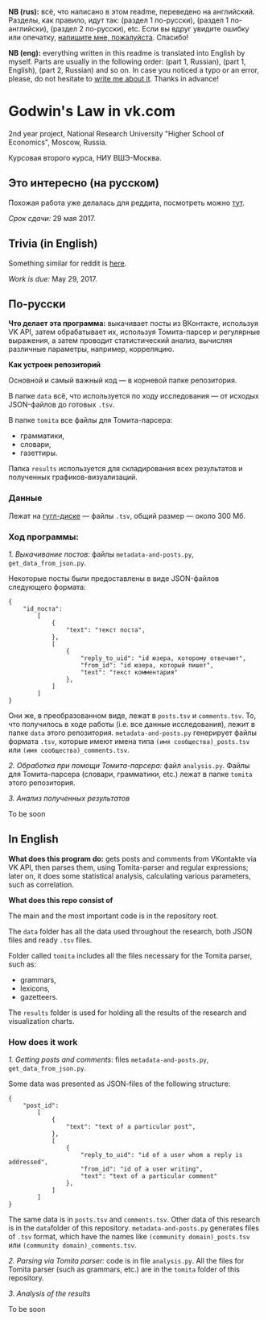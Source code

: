 **NB (rus):** всё, что написано в этом readme, переведено на английский. Разделы, как правило, идут так: (раздел 1 по-русски), (раздел 1 по-английски), (раздел 2 по-русски), etc. Если вы вдруг увидите ошибку или опечатку, [напишите мне, пожалуйста](mailto:daria.maximova.m@gmail.com). Спасибо!

**NB (eng):** everything written in this readme is translated into English by myself. Parts are usually in the following order: (part 1, Russian), (part 1, English), (part 2, Russian) and so on. In case you noticed a typo or an error, please, do not hesitate to [write me about it](mailto:daria.maximova.m@gmail.com). Thanks in advance!

# Godwin's Law in vk.com
2nd year project, National Research University "Higher School of Economics", Moscow, Russia.

Курсовая второго курса, НИУ ВШЭ-Москва.

## Это интересно (на русском)
Похожая работа уже делалась для реддита, посмотреть можно [тут](http://www.zmescience.com/science/news-science/reddit-godwin-law/).

*Срок сдачи:* 29 мая 2017.

## Trivia (in English)
Something similar for reddit is [here](http://www.zmescience.com/science/news-science/reddit-godwin-law/).

*Work is due:* May 29, 2017.

## По-русски
**Что делает эта программа:** выкачивает посты из ВКонтакте, используя VK API, затем обрабатывает их, используя Томита-парсер и регулярные выражения, а затем проводит статистический анализ, вычисляя различные параметры, например, корреляцию.

**Как устроен репозиторий**

Основной и самый важный код — в корневой папке репозитория.

В папке ```data``` всё, что используется по ходу исследования — от исходых JSON-файлов до готовых ```.tsv```.

В папке ```tomita``` все файлы для Томита-парсера:
* грамматики,
* словари,
* газеттиры.

Папка ```results``` используется для складирования всех результатов и полученных графиков-визуализаций.
### Данные
Лежат на [гугл-диске](https://drive.google.com/open?id=0ByKwDDZBrG9HUDNVbTJUM0RpYjA) — файлы ```.tsv```, общий размер — около 300 Мб.

### Ход программы:

*1. Выкачивание постов*: файлы ```metadata-and-posts.py```, ```get_data_from_json.py```.

Некоторые посты были предоставлены в виде JSON-файлов следующего формата:
```
{
	"id_поста":
		[
			{
				"text": "текст поста",
			},
			[
				{
					"reply_to_uid": "id юзера, которому отвечают",
					"from_id": "id юзера, который пишет",
					"text": "текст комментария"
				},
			]
		]
}
```
Они же, в преобразованном виде, лежат в ```posts.tsv``` и ```comments.tsv```. То, что получилось в ходе работы (i.e. все данные исследования), лежит в папке ```data``` этого репозитория. ```metadata-and-posts.py``` генерирует файлы формата ```.tsv```, которые имеют имена типа ```(имя сообщества)_posts.tsv``` или ```(имя сообщества)_comments.tsv```.

*2. Обработка при помощи Томита-парсера:* файл ```analysis.py```. Файлы для Томита-парсера (словари, грамматики, etc.) лежат в папке ```tomita``` этого репозитория.

*3. Анализ полученных результатов*

To be soon

## In English
**What does this program do:** gets posts and comments from VKontakte via VK API, then parses them, using Tomita-parser and regular expressions; later on, it does some statistical analysis, calculating various parameters, such as correlation.

**What does this repo consist of**

The main and the most important code is in the repository root.

The ```data``` folder has all the data used throughout the research, both JSON files and ready ```.tsv``` files.

Folder called ```tomita``` includes all the files necessary for the Tomita parser, such as:
* grammars,
* lexicons,
* gazetteers.

The ```results``` folder is used for holding all the results of the research and visualization charts.

### How does it work

*1. Getting posts and comments*: files ```metadata-and-posts.py```, ```get_data_from_json.py```.

Some data was presented as JSON-files of the following structure:
```
{
	"post_id":
		[
			{
				"text": "text of a particular post",
			},
			[
				{
					"reply_to_uid": "id of a user whom a reply is addressed",
					"from_id": "id of a user writing",
					"text": "text of a particular comment"
				},
			]
		]
}
```
The same data is in ```posts.tsv``` and ```comments.tsv```. Other data of this research is in the ```data```folder of this repository. ```metadata-and-posts.py``` generates files of ```.tsv``` format, which have the names like ```(community domain)_posts.tsv``` или ```(community domain)_comments.tsv```.

*2. Parsing via Tomita parser:* code is in file ```analysis.py```. All the files for Tomita parser (such as grammars, etc.) are in the ```tomita``` folder of this repository.

*3. Analysis of the results*

To be soon
